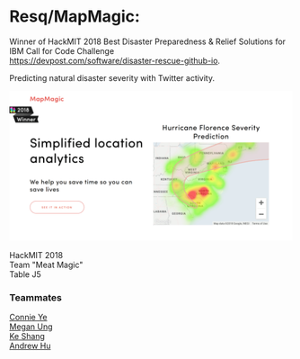 # Resq/MapMagic: 
Winner of HackMIT 2018 Best Disaster Preparedness & Relief Solutions for IBM Call for Code Challenge \
https://devpost.com/software/disaster-rescue-github-io.

Predicting natural disaster severity with Twitter activity.

<kbd>![demo image](mapmagic-resq-demo.png)</kbd>


HackMIT 2018 \
Team "Meat Magic" \
Table J5 
  
### Teammates
[Connie Ye](https://github.com/khanniie) \
[Megan Ung](https://github.com/meganung) \
[Ke Shang](https://github.com/ksmaybe) \
[Andrew Hu](https://github.com/andrewhu)

